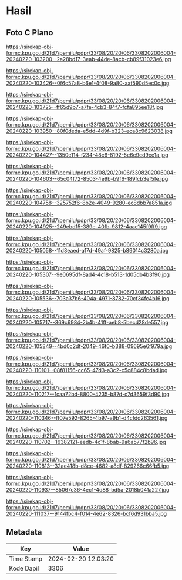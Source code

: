 # Hasil

## Foto C Plano

https://sirekap-obj-formc.kpu.go.id/21d7/pemilu/pdpr/33/08/20/20/06/3308202006004-20240220-103200--2a28bd17-3eab-44de-8acb-cb89f31023e6.jpg

https://sirekap-obj-formc.kpu.go.id/21d7/pemilu/pdpr/33/08/20/20/06/3308202006004-20240220-103426--0f6c57a8-b6e1-4f08-9a80-aaf590d5ec0c.jpg

https://sirekap-obj-formc.kpu.go.id/21d7/pemilu/pdpr/33/08/20/20/06/3308202006004-20240220-103725--ff65d9b7-a7fe-4cb3-84f7-fcfa895ee18f.jpg

https://sirekap-obj-formc.kpu.go.id/21d7/pemilu/pdpr/33/08/20/20/06/3308202006004-20240220-103950--80f0deda-e5dd-4d9f-b323-eca8c9623038.jpg

https://sirekap-obj-formc.kpu.go.id/21d7/pemilu/pdpr/33/08/20/20/06/3308202006004-20240220-104427--1350e114-f234-48c6-8192-5e6c9cd9ce1a.jpg

https://sirekap-obj-formc.kpu.go.id/21d7/pemilu/pdpr/33/08/20/20/06/3308202006004-20240220-104603--65c04f72-8503-4e9b-b9f6-189fcb3ef5fe.jpg

https://sirekap-obj-formc.kpu.go.id/21d7/pemilu/pdpr/33/08/20/20/06/3308202006004-20240220-104758--325752f6-8b2e-4049-9280-ec8dbb7a851a.jpg

https://sirekap-obj-formc.kpu.go.id/21d7/pemilu/pdpr/33/08/20/20/06/3308202006004-20240220-104925--249ebd15-389e-40fb-9812-4aae145f9ff9.jpg

https://sirekap-obj-formc.kpu.go.id/21d7/pemilu/pdpr/33/08/20/20/06/3308202006004-20240220-105058--11d3eaed-a17d-49af-9825-b89014c3280a.jpg

https://sirekap-obj-formc.kpu.go.id/21d7/pemilu/pdpr/33/08/20/20/06/3308202006004-20240220-105307--9e0695df-8ad4-4c18-b513-1d05db4b3f90.jpg

https://sirekap-obj-formc.kpu.go.id/21d7/pemilu/pdpr/33/08/20/20/06/3308202006004-20240220-105536--703a37b6-404a-4971-8782-70cf34fc4b16.jpg

https://sirekap-obj-formc.kpu.go.id/21d7/pemilu/pdpr/33/08/20/20/06/3308202006004-20240220-105717--369c6984-2b4b-41ff-aeb8-5becd28de557.jpg

https://sirekap-obj-formc.kpu.go.id/21d7/pemilu/pdpr/33/08/20/20/06/3308202006004-20240220-105849--4bd0c2df-2049-46f0-b388-09695e6f979a.jpg

https://sirekap-obj-formc.kpu.go.id/21d7/pemilu/pdpr/33/08/20/20/06/3308202006004-20240220-110101--08f81156-cc65-47d3-a3c2-c5c884c8bdad.jpg

https://sirekap-obj-formc.kpu.go.id/21d7/pemilu/pdpr/33/08/20/20/06/3308202006004-20240220-110217--1caa72bd-8800-4235-b87d-c7d3659f3d90.jpg

https://sirekap-obj-formc.kpu.go.id/21d7/pemilu/pdpr/33/08/20/20/06/3308202006004-20240220-110346--ff07e592-8265-4b97-a9b1-d4cfdd263561.jpg

https://sirekap-obj-formc.kpu.go.id/21d7/pemilu/pdpr/33/08/20/20/06/3308202006004-20240220-110702--16382121-eedb-4c1f-8bab-9a6a577f2b96.jpg

https://sirekap-obj-formc.kpu.go.id/21d7/pemilu/pdpr/33/08/20/20/06/3308202006004-20240220-110813--32ae418b-d8ce-4682-a8df-829266c66fb5.jpg

https://sirekap-obj-formc.kpu.go.id/21d7/pemilu/pdpr/33/08/20/20/06/3308202006004-20240220-110937--85067c36-4ec1-4d88-bd5a-2018b041a227.jpg

https://sirekap-obj-formc.kpu.go.id/21d7/pemilu/pdpr/33/08/20/20/06/3308202006004-20240220-111037--9144fbc4-f014-4e62-8326-bcf6d931bba5.jpg


## Metadata

| Key        | Value               |
| ---------- | ------------------- |
| Time Stamp | 2024-02-20 12:03:20 |
| Kode Dapil | 3306                |



